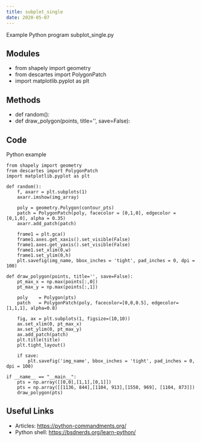 ```yaml
---
title: subplot_single
date: 2020-05-07
---
```

Example Python program subplot_single.py

## Modules

* from shapely import geometry
* from descartes import PolygonPatch
* import matplotlib.pyplot as plt

## Methods

* def random():
* def draw_polygon(points, title='', save=False):

## Code

Python example

    from shapely import geometry
    from descartes import PolygonPatch
    import matplotlib.pyplot as plt
    
    def random():
    	f, axarr = plt.subplots(1)
    	axarr.imshow(img_array)
    
    	poly = geometry.Polygon(contour_pts)
    	patch = PolygonPatch(poly, facecolor = [0,1,0], edgecolor = [0,1,0], alpha = 0.35)
    	axarr.add_patch(patch)
    
    	frame1 = plt.gca()
    	frame1.axes.get_xaxis().set_visible(False)
    	frame1.axes.get_yaxis().set_visible(False)
    	frame1.set_xlim(0,w)
    	frame1.set_ylim(0,h)
    	plt.savefig(img_name, bbox_inches = 'tight', pad_inches = 0, dpi = 100)
    
    def draw_polygon(points, title='', save=False):
        pt_max_x = np.max(points[:,0]) 
        pt_max_y = np.max(points[:,1])
        
        poly    = Polygon(pts)
        patch   = PolygonPatch(poly, facecolor=[0,0,0.5], edgecolor=[1,1,1], alpha=0.8)
        
        fig, ax = plt.subplots(1, figsize=(10,10))
        ax.set_xlim(0, pt_max_x)
        ax.set_ylim(0, pt_max_y)
        ax.add_patch(patch)
        plt.title(title)
        plt.tight_layout()
    	
    	if save:
    		plt.savefig('img_name', bbox_inches = 'tight', pad_inches = 0, dpi = 100)
    
    if __name__ == "__main__":
        pts = np.array([[0,0],[1,1],[0,1]]) 
        pts = np.array([[1136, 844],[1104, 913],[1550, 969], [1104, 873]]) 
        draw_polygon(pts)

## Useful Links

- Articles: https://python-commandments.org/
- Python shell: https://bsdnerds.org/learn-python/
